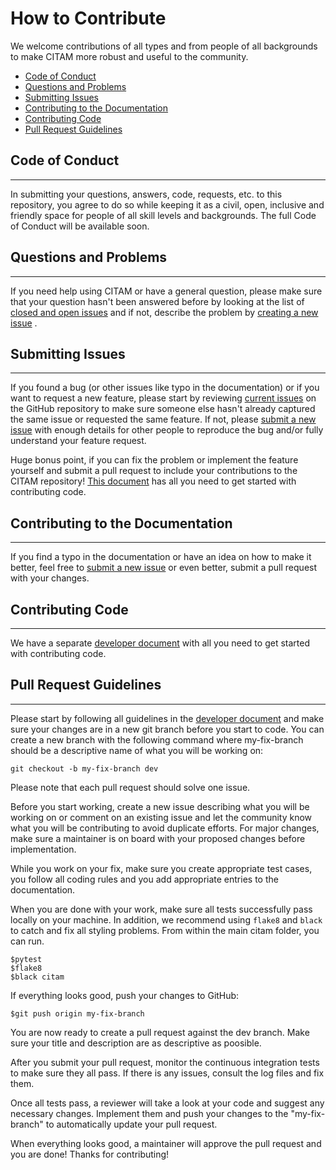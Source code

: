 # How to Contribute

We welcome contributions of all types and from people of all backgrounds to make CITAM more robust and useful to the community.

* [Code of Conduct](#code-of-conduct)
* [Questions and Problems](#questions-and-problems)
* [Submitting Issues](#submitting-issues)
* [Contributing to the Documentation](#contributing-to-the-documentation)
* [Contributing Code](#contributing-code)
* [Pull Request Guidelines](#pull-request-guidelines)

## Code of Conduct
----
In submitting your questions, answers, code, requests, etc. to this repository, you agree to do so while keeping it as a civil, open, inclusive and friendly space for people of all skill levels and backgrounds. The full Code of Conduct will be available soon.

## Questions and Problems
---
If you need help using CITAM or have a general question, please make sure that your question hasn't been answered before by looking at the list of [closed and open issues](https://github.com/corning-incorporated/citam/issues) and if not, describe the problem by [creating a new issue](https://github.com/corning-incorporated/citam/issues/new/choose) .

## Submitting Issues
---
If you found a bug (or other issues like typo in the documentation) or if you want to request a new feature, please start by reviewing [current issues](https://github.com/corning-incorporated/citam/issues) on the GitHub repository to make sure someone else hasn't already captured the same issue or requested the same feature. If not, please [submit a new issue](https://github.com/corning-incorporated/citam/issues/new/choose) with enough details for other people to reproduce the bug and/or fully understand your feature request.

Huge bonus point, if you can fix the problem or implement the feature yourself and submit a pull request to include your contributions to the CITAM repository! [This document](developers.md) has all you need to get started with contributing code.

## Contributing to the Documentation
-----
If you find a typo in the documentation or have an idea on how to make it better, feel free to [submit a new issue](https://github.com/corning-incorporated/citam/issues/new/choose) or even better, submit a pull request with your changes.

## Contributing Code
-----
We have a separate [developer document](developers.md) with all you need to get started with contributing code.


## Pull Request Guidelines
-----
Please start by following all guidelines in the [developer document](developers.md) and make sure your changes are in a new git branch before you start to code. You can create a new branch with the following command where my-fix-branch should be a descriptive name of what you will be working on:

```
git checkout -b my-fix-branch dev
```

Please note that each pull request should solve one issue.

Before you start working, create a new issue describing what you will be working on or comment on an existing issue and let the community know what you will be contributing to avoid duplicate efforts. For major changes, make sure a maintainer is on board with your proposed changes before implementation.

While you work on your fix, make sure you create appropriate test cases, you follow all coding rules and you add appropriate entries to the documentation.

When you are done with your work, make sure all tests successfully pass locally on your machine. In addition, we recommend using `flake8` and `black` to catch and fix all styling problems. From within the main citam folder, you can run.

```
$pytest
$flake8
$black citam
```

If everything looks good, push your changes to GitHub:

```
$git push origin my-fix-branch
```

You are now ready to create a pull request against the dev branch. Make sure your title and description are as descriptive as poosible.

After you submit your pull request, monitor the continuous integration tests to make sure they all pass. If there is any issues, consult the log files and fix them.

Once all tests pass, a reviewer will take a look at your code and suggest any necessary changes. Implement them and push your changes to the "my-fix-branch" to automatically update your pull request.

When everything looks good, a maintainer will approve the pull request and you are done! Thanks for contributing!
